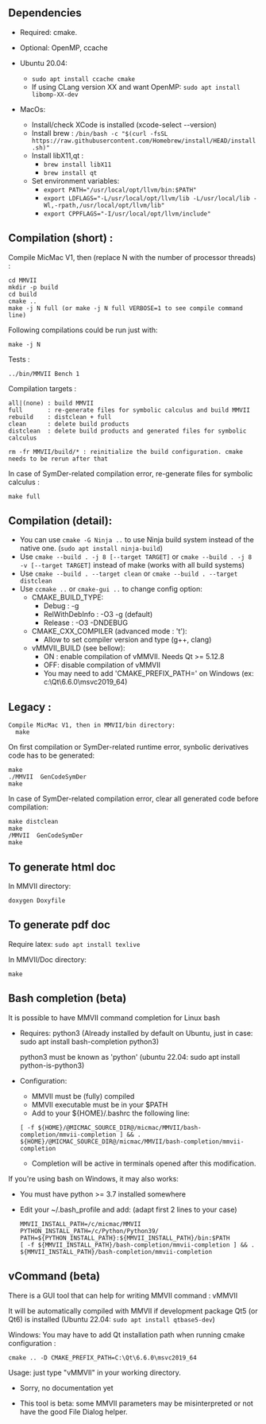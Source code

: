 Dependencies
------------
  - Required: cmake.
  - Optional: OpenMP, ccache

  - Ubuntu 20.04:
    - `sudo apt install ccache cmake`
    - If using CLang version XX and want OpenMP: `sudo apt install libomp-XX-dev`

  - MacOs:
    - Install/check XCode is installed (xcode-select --version)
    - Install brew : `/bin/bash -c "$(curl -fsSL https://raw.githubusercontent.com/Homebrew/install/HEAD/install.sh)"`
    - Install libX11,qt :
       - `brew install libX11`
       - `brew install qt`
     - Set environment variables:
       -  `export PATH="/usr/local/opt/llvm/bin:$PATH"`
       -  `export LDFLAGS="-L/usr/local/opt/llvm/lib -L/usr/local/lib -Wl,-rpath,/usr/local/opt/llvm/lib"`
       -  `export CPPFLAGS="-I/usr/local/opt/llvm/include"`

Compilation (short) :
--------------------

 Compile MicMac V1, then (replace N with the number of processor threads) :

    cd MMVII
    mkdir -p build
    cd build
    cmake ..
    make -j N full (or make -j N full VERBOSE=1 to see compile command line)

  Following compilations could be run just with:

    make -j N


 Tests :

    ../bin/MMVII Bench 1


 Compilation targets :

    all|(none) : build MMVII
    full       : re-generate files for symbolic calculus and build MMVII
    rebuild    : distclean + full
    clean      : delete build products
    distclean  : delete build products and generated files for symbolic calculus

    rm -fr MMVII/build/* : reinitialize the build configuration. cmake needs to be rerun after that

 In case of SymDer-related compilation error, re-generate files for symbolic calculus :

    make full

Compilation (detail):
--------------------
 - You can use `cmake -G Ninja ..` to use Ninja build system instead of the native one. (`sudo apt install ninja-build`)
 - Use `cmake --build . -j 8 [--target TARGET]` or `cmake --build . -j 8 -v [--target TARGET]` instead of make (works with all build systems)
 - Use `cmake --build . --target clean` or `cmake --build . --target distclean`
 - Use `ccmake ..` or `cmake-gui ..` to change config option:
   - CMAKE_BUILD_TYPE:
     - Debug : -g
     - RelWithDebInfo : -O3 -g  (default)
     - Release : -O3 -DNDEBUG
   - CMAKE_CXX_COMPILER (advanced mode : 't'):
     - Allow to set compiler version and type (g++, clang)
   - vMMVII_BUILD (see bellow):
     - ON : enable compilation of vMMVII. Needs Qt >= 5.12.8
     - OFF: disable compilation of vMMVII
     - You may need to add 'CMAKE_PREFIX_PATH=<Qt dir>' on Windows (ex: c:\Qt\6.6.0\msvc2019_64)

Legacy :
--------
    Compile MicMac V1, then in MMVII/bin directory:
      make

   On first compilation or SymDer-related runtime error, synbolic derivatives code has to be generated:
 
    make
    ./MMVII  GenCodeSymDer
    make
 
   In case of SymDer-related compilation error, clear all generated code before compilation:
 
    make distclean
    make
    /MMVII  GenCodeSymDer
    make


To generate html doc
--------------------
In MMVII directory:

    doxygen Doxyfile 


To generate pdf doc
-------------------

Require latex: `sudo apt install texlive`

In MMVII/Doc directory:

    make


Bash completion (beta)
----------------------

It is possible to have MMVII command completion for Linux bash

- Requires: python3
   (Already installed by default on Ubuntu, just in case:  sudo apt install bash-completion python3)

   python3 must be known as 'python'  (ubuntu 22.04: sudo apt install python-is-python3)

- Configuration:
  - MMVII must be (fully) compiled
  - MMVII executable must be in your $PATH
  - Add to your ${HOME}/.bashrc the following line:

   `[ -f ${HOME}/@MICMAC_SOURCE_DIR@/micmac/MMVII/bash-completion/mmvii-completion ] && . ${HOME}/@MICMAC_SOURCE_DIR@/micmac/MMVII/bash-completion/mmvii-completion`
  - Completion will be active in terminals opened after this modification.

If you're using bash on Windows, it may also works:

- You must have python >= 3.7 installed somewhere

- Edit your ~/.bash_profile and add: (adapt first 2 lines to your case)
    ```
    MMVII_INSTALL_PATH=/c/micmac/MMVII
    PYTHON_INSTALL_PATH=/c/Python/Python39/
    PATH=${PYTHON_INSTALL_PATH}:${MMVII_INSTALL_PATH}/bin:$PATH
    [ -f ${MMVII_INSTALL_PATH}/bash-completion/mmvii-completion ] && . ${MMVII_INSTALL_PATH}/bash-completion/mmvii-completion
    ```

vCommand (beta)
---------------
There is a GUI tool that can help for writing MMVII command : vMMVII

It will be automatically compiled with MMVII if development package Qt5 (or Qt6) is installed (Ubuntu 22.04: `sudo apt install qtbase5-dev`)

Windows: You may have to add Qt installation path when running cmake configuration :

`cmake .. -D CMAKE_PREFIX_PATH=C:\Qt\6.6.0\msvc2019_64`

Usage: just type "vMMVII" in your working directory.

- Sorry, no documentation yet

- This tool is beta: some MMVII parameters may be misinterpreted or not have the good File Dialog helper.
